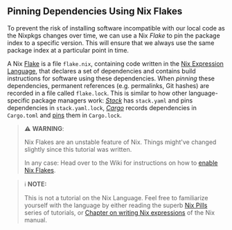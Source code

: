 ## Pinning Dependencies Using Nix Flakes

To prevent the risk of installing software incompatible with our local code as the Nixpkgs changes over time,
we can use a Nix _Flake_ to pin the package index to a specific version.
This will ensure that we always use the same package index at a particular point in time.

A Nix [Flake] is a file `flake.nix`, containing code written in the [Nix Expression Language][nix-lang],
that declares a set of dependencies and contains build instructions for software using these dependencies.
When _pinning_ these dependencies,
permanent references (e.g. permalinks, Git hashes) are recorded in a file called `flake.lock`.
This is similar to how other language-specific package managers work:
[_Stack_][stack] has `stack.yaml` and pins dependencies in `stack.yaml.lock`,
[_Cargo_][cargo] records dependencies in `Cargo.toml` and
[pins](https://doc.rust-lang.org/stable/cargo/guide/cargo-toml-vs-cargo-lock.html) them in `Cargo.lock`.

> ⚠ **WARNING**:
>
> Nix Flakes are an unstable feature of Nix.
> Things might've changed slightly since this tutorial was written.
>
> In any case: Head over to the Wiki for instructions on how to [enable Nix Flakes][flake-enable].

> ℹ️ **NOTE:**
>
> This is not a tutorial on the Nix Language.
> Feel free to familiarize yourself with the language by either reading the superb
> [Nix Pills][nix-pills] series of tutorials,
> or [Chapter on writing Nix expressions][nix-lang-tut] of the Nix manual.

[cargo]: https://doc.rust-lang.org/stable/cargo/
[flake]: https://nixos.wiki/wiki/Flakes
[flake-enable]: https://nixos.wiki/wiki/Flakes#Enable_flakes
[nix-lang]: https://nixos.wiki/wiki/Overview_of_the_Nix_Language
[nix-lang-tut]: https://nixos.org/manual/nix/stable/#chap-writing-nix-expressions
[nix-pills]: https://nixos.org/guides/nix-pills/
[stack]: https://docs.haskellstack.org/en/stable/
